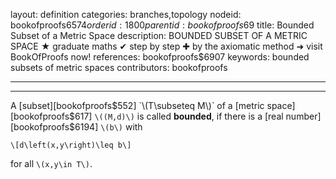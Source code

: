 layout: definition
categories: branches,topology
nodeid: bookofproofs$6574
orderid: 1800
parentid: bookofproofs$69
title: Bounded Subset of a Metric Space
description: BOUNDED SUBSET OF A METRIC SPACE ★ graduate maths ✔ step by step ✚ by the axiomatic method ➜ visit BookOfProofs now!
references: bookofproofs$6907
keywords: bounded subsets of metric spaces
contributors: bookofproofs

---


---

A [subset][bookofproofs$552] `\(T\subseteq M\)` of a [metric space][bookofproofs$617] `\((M,d)\)` is called **bounded**, if there is a [real number][bookofproofs$6194] `\(b\)` with 

`\[d\left(x,y\right)\leq b\]`

for all `\(x,y\in T\)`.
